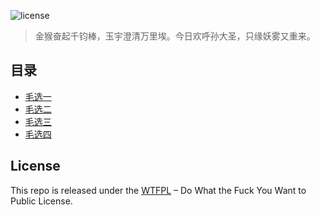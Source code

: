 ![license](https://img.shields.io/badge/license-WTFPL%20--%20Do%20What%20the%20Fuck%20You%20Want%20to%20Public%20License-green.svg)

> 金猴奋起千钧棒，玉宇澄清万里埃。今日欢呼孙大圣，只缘妖雾又重来。

## 目录
* [毛选一](./毛选一.md)
* [毛选二](./毛选二.md)
* [毛选三](./毛选三.md)
* [毛选四](./毛选四.md)

## License
This repo is released under the [WTFPL](http://www.wtfpl.net/) – Do What the Fuck You Want to Public License.
